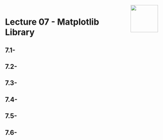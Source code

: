 <img align="right" width="90" height="90" src="https://github.com/cs-MohamedAyman/Computer-Science-Textbooks/blob/master/logos/data-analysis.jpg">

# Lecture 07 - Matplotlib Library
## 7.1- 
## 7.2- 
## 7.3- 
## 7.4- 
## 7.5- 
## 7.6- 
